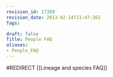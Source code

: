 ```yaml
---
revision_id: 17389
revision_date: 2013-02-14T11:47:36Z
Tags:

draft: false
Title: People FAQ
aliases:
- People_FAQ
---
```

#REDIRECT [[Lineage and species FAQ]]
